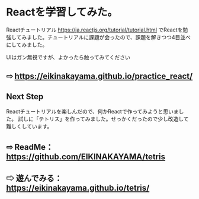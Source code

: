 # Reactを学習してみた。

Reactチュートリアル https://ja.reactjs.org/tutorial/tutorial.html
でReactを勉強してみました。チュートリアルに課題が会ったので、課題を解きつつ4目並べにしてみました。

UIはガン無視ですが、よかったら触ってみてください

## ⇨ https://eikinakayama.github.io/practice_react/

## Next Step

Reactチュートリアルを楽しんだので、何かReactで作ってみようと思いました。
試しに「テトリス」を作ってみました。せっかくだったので少し改造して難しくしています。

## ⇨ ReadMe：https://github.com/EIKINAKAYAMA/tetris
## ⇨ 遊んでみる：https://eikinakayama.github.io/tetris/
